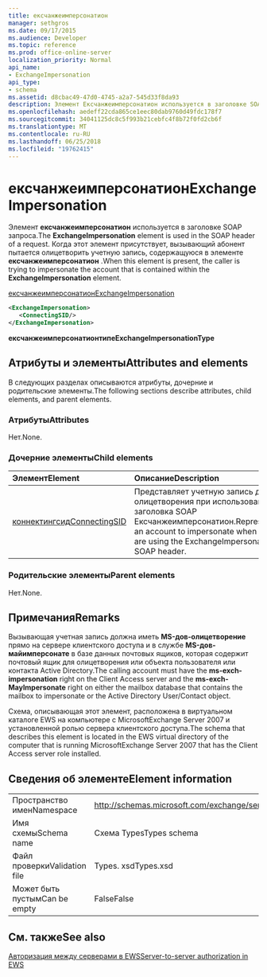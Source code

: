 ```yaml
---
title: ексчанжеимперсонатион
manager: sethgros
ms.date: 09/17/2015
ms.audience: Developer
ms.topic: reference
ms.prod: office-online-server
localization_priority: Normal
api_name:
- ExchangeImpersonation
api_type:
- schema
ms.assetid: d8cbac49-47d0-4745-a2a7-545d33f8da93
description: Элемент Ексчанжеимперсонатион используется в заголовке SOAP запроса. Когда этот элемент присутствует, вызывающий абонент пытается олицетворить учетную запись, содержащуюся в элементе Ексчанжеимперсонатион.
ms.openlocfilehash: aedeff22cda865ce1eec80dab9760d49fdc178f7
ms.sourcegitcommit: 34041125dc8c5f993b21cebfc4f8b72f0fd2cb6f
ms.translationtype: MT
ms.contentlocale: ru-RU
ms.lasthandoff: 06/25/2018
ms.locfileid: "19762415"
---
```

# <a name="exchangeimpersonation"></a><span data-ttu-id="0a2bd-104">ексчанжеимперсонатион</span><span class="sxs-lookup"><span data-stu-id="0a2bd-104">ExchangeImpersonation</span></span>

<span data-ttu-id="0a2bd-105">Элемент **ексчанжеимперсонатион** используется в заголовке SOAP запроса.</span><span class="sxs-lookup"><span data-stu-id="0a2bd-105">The **ExchangeImpersonation** element is used in the SOAP header of a request.</span></span> <span data-ttu-id="0a2bd-106">Когда этот элемент присутствует, вызывающий абонент пытается олицетворить учетную запись, содержащуюся в элементе **ексчанжеимперсонатион** .</span><span class="sxs-lookup"><span data-stu-id="0a2bd-106">When this element is present, the caller is trying to impersonate the account that is contained within the **ExchangeImpersonation** element.</span></span> 
  
[<span data-ttu-id="0a2bd-107">ексчанжеимперсонатион</span><span class="sxs-lookup"><span data-stu-id="0a2bd-107">ExchangeImpersonation</span></span>](exchangeimpersonation.md)
  
```xml
<ExchangeImpersonation>
   <ConnectingSID/>
</ExchangeImpersonation>
```

 <span data-ttu-id="0a2bd-108">**ексчанжеимперсонатионтипе**</span><span class="sxs-lookup"><span data-stu-id="0a2bd-108">**ExchangeImpersonationType**</span></span>
## <a name="attributes-and-elements"></a><span data-ttu-id="0a2bd-109">Атрибуты и элементы</span><span class="sxs-lookup"><span data-stu-id="0a2bd-109">Attributes and elements</span></span>

<span data-ttu-id="0a2bd-110">В следующих разделах описываются атрибуты, дочерние и родительские элементы.</span><span class="sxs-lookup"><span data-stu-id="0a2bd-110">The following sections describe attributes, child elements, and parent elements.</span></span>
  
### <a name="attributes"></a><span data-ttu-id="0a2bd-111">Атрибуты</span><span class="sxs-lookup"><span data-stu-id="0a2bd-111">Attributes</span></span>

<span data-ttu-id="0a2bd-112">Нет.</span><span class="sxs-lookup"><span data-stu-id="0a2bd-112">None.</span></span>
  
### <a name="child-elements"></a><span data-ttu-id="0a2bd-113">Дочерние элементы</span><span class="sxs-lookup"><span data-stu-id="0a2bd-113">Child elements</span></span>

|<span data-ttu-id="0a2bd-114">**Элемент**</span><span class="sxs-lookup"><span data-stu-id="0a2bd-114">**Element**</span></span>|<span data-ttu-id="0a2bd-115">**Описание**</span><span class="sxs-lookup"><span data-stu-id="0a2bd-115">**Description**</span></span>|
|:-----|:-----|
|[<span data-ttu-id="0a2bd-116">коннектингсид</span><span class="sxs-lookup"><span data-stu-id="0a2bd-116">ConnectingSID</span></span>](connectingsid.md) <br/> |<span data-ttu-id="0a2bd-117">Представляет учетную запись для олицетворения при использовании заголовка SOAP Ексчанжеимперсонатион.</span><span class="sxs-lookup"><span data-stu-id="0a2bd-117">Represents an account to impersonate when you are using the ExchangeImpersonation SOAP header.</span></span>  <br/> |
   
### <a name="parent-elements"></a><span data-ttu-id="0a2bd-118">Родительские элементы</span><span class="sxs-lookup"><span data-stu-id="0a2bd-118">Parent elements</span></span>

<span data-ttu-id="0a2bd-119">Нет.</span><span class="sxs-lookup"><span data-stu-id="0a2bd-119">None.</span></span>
  
## <a name="remarks"></a><span data-ttu-id="0a2bd-120">Примечания</span><span class="sxs-lookup"><span data-stu-id="0a2bd-120">Remarks</span></span>

<span data-ttu-id="0a2bd-121">Вызывающая учетная запись должна иметь **MS-дов-олицетворение** прямо на сервере клиентского доступа и в службе **MS-дов-майимперсонате** в базе данных почтовых ящиков, которая содержит почтовый ящик для олицетворения или объекта пользователя или контакта Active Directory.</span><span class="sxs-lookup"><span data-stu-id="0a2bd-121">The calling account must have the **ms-exch-impersonation** right on the Client Access server and the **ms-exch-MayImpersonate** right on either the mailbox database that contains the mailbox to impersonate or the Active Directory User/Contact object.</span></span> 
  
<span data-ttu-id="0a2bd-122">Схема, описывающая этот элемент, расположена в виртуальном каталоге EWS на компьютере с MicrosoftExchange Server 2007 и установленной ролью сервера клиентского доступа.</span><span class="sxs-lookup"><span data-stu-id="0a2bd-122">The schema that describes this element is located in the EWS virtual directory of the computer that is running MicrosoftExchange Server 2007 that has the Client Access server role installed.</span></span>
  
## <a name="element-information"></a><span data-ttu-id="0a2bd-123">Сведения об элементе</span><span class="sxs-lookup"><span data-stu-id="0a2bd-123">Element information</span></span>

|||
|:-----|:-----|
|<span data-ttu-id="0a2bd-124">Пространство имен</span><span class="sxs-lookup"><span data-stu-id="0a2bd-124">Namespace</span></span>  <br/> |http://schemas.microsoft.com/exchange/services/2006/types  <br/> |
|<span data-ttu-id="0a2bd-125">Имя схемы</span><span class="sxs-lookup"><span data-stu-id="0a2bd-125">Schema name</span></span>  <br/> |<span data-ttu-id="0a2bd-126">Схема Types</span><span class="sxs-lookup"><span data-stu-id="0a2bd-126">Types schema</span></span>  <br/> |
|<span data-ttu-id="0a2bd-127">Файл проверки</span><span class="sxs-lookup"><span data-stu-id="0a2bd-127">Validation file</span></span>  <br/> |<span data-ttu-id="0a2bd-128">Types. xsd</span><span class="sxs-lookup"><span data-stu-id="0a2bd-128">Types.xsd</span></span>  <br/> |
|<span data-ttu-id="0a2bd-129">Может быть пустым</span><span class="sxs-lookup"><span data-stu-id="0a2bd-129">Can be empty</span></span>  <br/> |<span data-ttu-id="0a2bd-130">False</span><span class="sxs-lookup"><span data-stu-id="0a2bd-130">False</span></span>  <br/> |
   
## <a name="see-also"></a><span data-ttu-id="0a2bd-131">См. также</span><span class="sxs-lookup"><span data-stu-id="0a2bd-131">See also</span></span>



[<span data-ttu-id="0a2bd-132">Авторизация между серверами в EWS</span><span class="sxs-lookup"><span data-stu-id="0a2bd-132">Server-to-server authorization in EWS</span></span>](http://msdn.microsoft.com/library/f1610a20-672d-448b-8c00-5b0fbcaf31cb%28Office.15%29.aspx)


